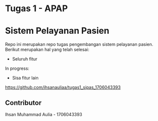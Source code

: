 # Tugas 1 - APAP

# Sistem Pelayanan Pasien

Repo ini merupakan repo tugas pengembangan sistem pelayanan pasien. Berikut merupakan hal yang telah selesai:

- Seluruh fitur

In progress:

- Sisa fitur lain

https://github.com/ihsanauliaa/tugas1_sipas_1706043393

## Contributor

Ihsan Muhammad Aulia - 1706043393

